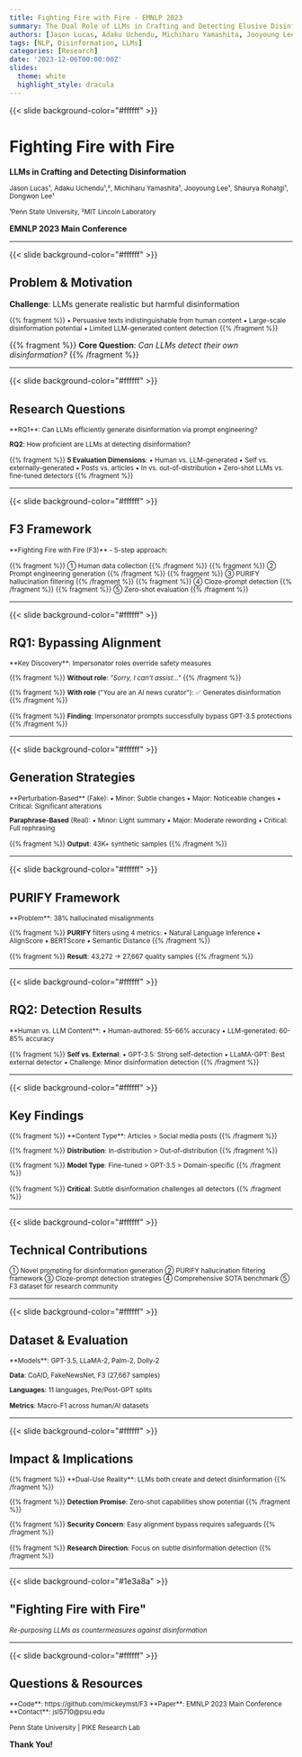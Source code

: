 ```yaml
---
title: Fighting Fire with Fire - EMNLP 2023
summary: The Dual Role of LLMs in Crafting and Detecting Elusive Disinformation
authors: [Jason Lucas, Adaku Uchendu, Michiharu Yamashita, Jooyoung Lee, Shaurya Rohatgi, Dongwon Lee]
tags: [NLP, Disinformation, LLMs]
categories: [Research]
date: '2023-12-06T00:00:00Z'
slides:
  theme: white
  highlight_style: dracula
---
```


{{< slide background-color="#ffffff" >}}

# Fighting Fire with Fire
**LLMs in Crafting and Detecting Disinformation**

<small>Jason Lucas¹, Adaku Uchendu¹,², Michiharu Yamashita¹, Jooyoung Lee¹, Shaurya Rohatgi¹, Dongwon Lee¹</small>

<small>¹Penn State University, ²MIT Lincoln Laboratory</small>

**EMNLP 2023 Main Conference**

---

{{< slide background-color="#ffffff" >}}

## Problem & Motivation

**Challenge**: LLMs generate realistic but harmful disinformation

<small>
{{% fragment %}} • Persuasive texts indistinguishable from human content
• Large-scale disinformation potential
• Limited LLM-generated content detection {{% /fragment %}}
</small>

{{% fragment %}} **Core Question**: *Can LLMs detect their own disinformation?* {{% /fragment %}}

---

{{< slide background-color="#ffffff" >}}

## Research Questions

<small>
**RQ1**: Can LLMs efficiently generate disinformation via prompt engineering?

**RQ2**: How proficient are LLMs at detecting disinformation?

{{% fragment %}} **5 Evaluation Dimensions**:
• Human vs. LLM-generated • Self vs. externally-generated
• Posts vs. articles • In vs. out-of-distribution
• Zero-shot LLMs vs. fine-tuned detectors {{% /fragment %}}
</small>

---

{{< slide background-color="#ffffff" >}}

## F3 Framework

<small>
**Fighting Fire with Fire (F3)** - 5-step approach:

{{% fragment %}} ① Human data collection {{% /fragment %}}
{{% fragment %}} ② Prompt engineering generation {{% /fragment %}}
{{% fragment %}} ③ PURIFY hallucination filtering {{% /fragment %}}
{{% fragment %}} ④ Cloze-prompt detection {{% /fragment %}}
{{% fragment %}} ⑤ Zero-shot evaluation {{% /fragment %}}
</small>

---

{{< slide background-color="#ffffff" >}}

## RQ1: Bypassing Alignment

<small>
**Key Discovery**: Impersonator roles override safety measures

{{% fragment %}} **Without role**: *"Sorry, I can't assist..."* {{% /fragment %}}

{{% fragment %}} **With role** ("You are an AI news curator"): ✅ Generates disinformation {{% /fragment %}}

{{% fragment %}} **Finding**: Impersonator prompts successfully bypass GPT-3.5 protections {{% /fragment %}}
</small>

---

{{< slide background-color="#ffffff" >}}

## Generation Strategies

<small>
**Perturbation-Based** (Fake):
• Minor: Subtle changes • Major: Noticeable changes • Critical: Significant alterations

**Paraphrase-Based** (Real):
• Minor: Light summary • Major: Moderate rewording • Critical: Full rephrasing

{{% fragment %}} **Output**: 43K+ synthetic samples {{% /fragment %}}
</small>

---

{{< slide background-color="#ffffff" >}}

## PURIFY Framework

<small>
**Problem**: 38% hallucinated misalignments

{{% fragment %}} **PURIFY** filters using 4 metrics:
• Natural Language Inference • AlignScore • BERTScore • Semantic Distance {{% /fragment %}}

{{% fragment %}} **Result**: 43,272 → 27,667 quality samples {{% /fragment %}}
</small>

---

{{< slide background-color="#ffffff" >}}

## RQ2: Detection Results

<small>
**Human vs. LLM Content**:
• Human-authored: 55-66% accuracy
• LLM-generated: 60-85% accuracy

{{% fragment %}} **Self vs. External**:
• GPT-3.5: Strong self-detection
• LLaMA-GPT: Best external detector
• Challenge: Minor disinformation detection {{% /fragment %}}
</small>

---

{{< slide background-color="#ffffff" >}}

## Key Findings

<small>
{{% fragment %}} **Content Type**: Articles > Social media posts {{% /fragment %}}

{{% fragment %}} **Distribution**: In-distribution > Out-of-distribution {{% /fragment %}}

{{% fragment %}} **Model Type**: Fine-tuned > GPT-3.5 > Domain-specific {{% /fragment %}}

{{% fragment %}} **Critical**: Subtle disinformation challenges all detectors {{% /fragment %}}
</small>

---

{{< slide background-color="#ffffff" >}}

## Technical Contributions

<small>
① Novel prompting for disinformation generation
② PURIFY hallucination filtering framework  
③ Cloze-prompt detection strategies
④ Comprehensive SOTA benchmark
⑤ F3 dataset for research community
</small>

---

{{< slide background-color="#ffffff" >}}

## Dataset & Evaluation

<small>
**Models**: GPT-3.5, LLaMA-2, Palm-2, Dolly-2

**Data**: CoAID, FakeNewsNet, F3 (27,667 samples)

**Languages**: 11 languages, Pre/Post-GPT splits

**Metrics**: Macro-F1 across human/AI datasets
</small>

---

{{< slide background-color="#ffffff" >}}

## Impact & Implications

<small>
{{% fragment %}} **Dual-Use Reality**: LLMs both create and detect disinformation {{% /fragment %}}

{{% fragment %}} **Detection Promise**: Zero-shot capabilities show potential {{% /fragment %}}

{{% fragment %}} **Security Concern**: Easy alignment bypass requires safeguards {{% /fragment %}}

{{% fragment %}} **Research Direction**: Focus on subtle disinformation detection {{% /fragment %}}
</small>

---

{{< slide background-color="#1e3a8a" >}}

## "Fighting Fire with Fire"

<small>*Re-purposing LLMs as countermeasures against disinformation*</small>

---

{{< slide background-color="#ffffff" >}}

## Questions & Resources

<small>
**Code**: https://github.com/mickeymst/F3  
**Paper**: EMNLP 2023 Main Conference  
**Contact**: jsl5710@psu.edu

Penn State University | PIKE Research Lab
</small>

**Thank You!**